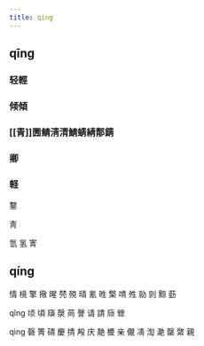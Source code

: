 ```yaml
---
title: qing
---
```


## qīng
### 轻輕
### 倾傾
### [[青]]圊鲭淸清鯖蜻綪郬錆
### 卿
### 軽



鑋

靑


氫
氢
寈
## qíng
情
樈
擎
擏
暒
棾
殑
晴
氰
甠
檠
啨
夝
勍
剠
黥
葝








qǐng
顷
頃
廎
漀
苘
謦
请
請
庼
檾




qìng
磬
箐
碃
慶
掅
殸
庆
靘
櫦
亲
儬
凊
渹
濪
罄
綮
親
